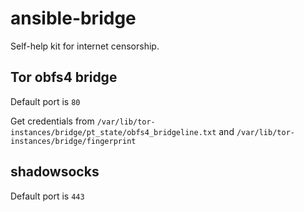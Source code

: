 # ansible-bridge

Self-help kit for internet censorship.

## Tor obfs4 bridge

Default port is `80`

Get credentials from `/var/lib/tor-instances/bridge/pt_state/obfs4_bridgeline.txt` and `/var/lib/tor-instances/bridge/fingerprint`

## shadowsocks

Default port is `443`
